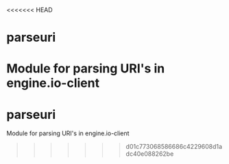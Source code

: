 <<<<<<< HEAD
# parseuri
Module for parsing URI's in engine.io-client
=======
# parseuri
Module for parsing URI's in engine.io-client
>>>>>>> d01c773068586686c4229608d1adc40e088262be
